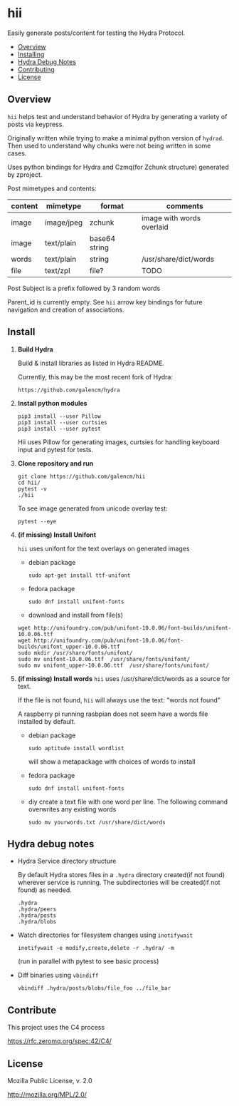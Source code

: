# hii

Easily generate posts/content for testing the Hydra Protocol. 

* [Overview](#overview)
* [Installing](#install)
* [Hydra Debug Notes](#hydra-debug-notes)
* [Contributing](#contribute)
* [License](#license)

## Overview

`hii` helps test and understand behavior of Hydra by generating a variety of posts via keypress.

Originally written while trying to make a minimal python version of `hydrad`. Then used to understand why chunks were not being written in some cases.

Uses python bindings for Hydra and Czmq(for Zchunk structure) generated by zproject.

Post mimetypes and contents:

|content | mimetype   |    format        | comments
|--------|------------|------------------|-----------
|image   | image/jpeg |    zchunk        | image with words overlaid
|image   | text/plain |    base64 string | 
|words   | text/plain |    string        | /usr/share/dict/words 
|file    | text/zpl   |    file?         | TODO

Post Subject is a prefix followed by 3 random words

Parent_id is currently empty. See `hii` arrow key bindings for future navigation and creation of associations.

## Install

1. **Build Hydra** 

    Build & install libraries as listed in Hydra README.

    Currently, this may be the most recent fork of Hydra:  
    ```
    https://github.com/galencm/hydra
    ```

2. **Install python modules**

    ```
    pip3 install --user Pillow
    pip3 install --user curtsies
    pip3 install --user pytest
    ```  
    Hii uses Pillow for generating images, curtsies for handling keyboard input and pytest for tests.  
3. **Clone repository and run**

    ```
    git clone https://github.com/galencm/hii
    cd hii/
    pytest -v
    ./hii 
    ```
    To see image generated from unicode overlay test:
    ```
    pytest --eye
    ```

4. **(if missing) Install Unifont**

    `hii` uses unifont for the text overlays on generated images

    * debian package
        ```
        sudo apt-get install ttf-unifont
        ```

    * fedora package
        ```
        sudo dnf install unifont-fonts
        ```

    * download and install from file(s)
    ```
    wget http://unifoundry.com/pub/unifont-10.0.06/font-builds/unifont-10.0.06.ttf
    wget http://unifoundry.com/pub/unifont-10.0.06/font-builds/unifont_upper-10.0.06.ttf
    sudo mkdir /usr/share/fonts/unifont/
    sudo mv unifont-10.0.06.ttf  /usr/share/fonts/unifont/
    sudo mv unifont_upper-10.0.06.ttf  /usr/share/fonts/unifont/
    ```

5. **(if missing) Install words**
    `hii` uses /usr/share/dict/words as a source for text.

    If the file is not found, `hii` will always use the text: "words not found"

    A raspberry pi running rasbpian does not seem have a words file installed by default.

    * debian package
        ```
        sudo aptitude install wordlist
        ```
        will show a metapackage with choices of words to install

    * fedora package
        ```
        sudo dnf install unifont-fonts
        ```

    * diy
        create a text file with one word per line. The following command overwrites any existing words
        ```
        sudo mv yourwords.txt /usr/share/dict/words
        ```

## <a name="note"></a> Hydra debug notes

* Hydra Service directory structure

    By default Hydra stores files in a `.hydra` directory created(if not found) wherever service is running. The subdirectories will be created(if not found) as needed.

    ```
    .hydra
    .hydra/peers
    .hydra/posts
    .hydra/blobs
    ```
* Watch directories for filesystem changes using `inotifywait` 
    
    ```
    inotifywait -e modify,create,delete -r .hydra/ -m
    ```  
    (run in parallel with pytest to see basic process)

* Diff binaries using `vbindiff`

    ```
    vbindiff .hydra/posts/blobs/file_foo ../file_bar
    ```

## Contribute

This project uses the C4 process

https://rfc.zeromq.org/spec:42/C4/

## License

Mozilla Public License, v. 2.0

http://mozilla.org/MPL/2.0/



